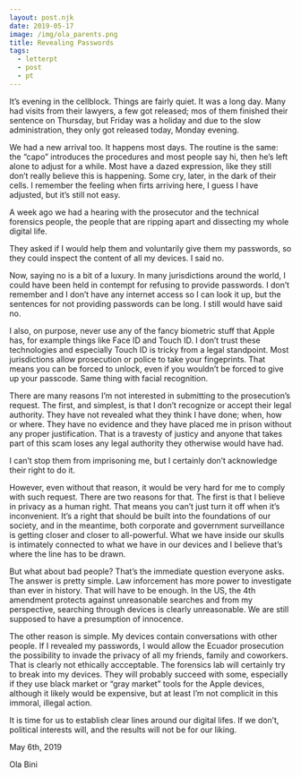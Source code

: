 ```yaml
---
layout: post.njk
date: 2019-05-17
image: /img/ola_parents.png
title: Revealing Passwords
tags:
  - letterpt
  - post
  - pt
---
```

It’s evening in the cellblock. Things are fairly quiet. It was a long day. Many had visits from their lawyers, a few got released; mos of them finished their sentence on Thursday, but Friday was a holiday and due to the slow administration, they only got released today, Monday evening.

We had a new arrival too. It happens most days. The routine is the same: the “capo” introduces the procedures and most people say hi, then he’s left alone to adjust for a while. Most have a dazed expression, like they still don’t really believe this is happening. Some cry, later, in the dark of their cells. I remember the feeling when firts arriving here, I guess I have adjusted, but it’s still not easy.

A week ago we had a hearing with the prosecutor and the technical forensics people, the people that are ripping apart and dissecting my whole digital life.

They asked if I would help them and voluntarily give them my passwords, so they could inspect the content of all my devices. I said no.

Now, saying no is a bit of a luxury. In many jurisdictions around the world, I could have been held in contempt for refusing to provide passwords. I don’t remember and I don’t have any internet access so I can look it up, but the sentences for not providing passwords can be long. I still would have said no.

I also, on purpose, never use any of the fancy biometric stuff that Apple has, for example things like  Face ID and Touch ID. I don’t trust these technologies and especially Touch ID  is tricky from a legal standpoint. Most jurisdictions allow prosecution or police to take your fingeprints. That means you can be forced to unlock, even if you wouldn’t be forced to give up your passcode. Same thing with facial recognition.

There are many reasons I’m not interested in submitting to the prosecution’s request. The first, and simplest, is that I don’t recognize or accept their legal authority. They have not revealed what they think I have done; when, how or where. They have no evidence and they have placed me in prison without any proper justification. That is a travesty of justicy and anyone that takes part of this scam loses any legal authority they otherwise would have had.

I can’t stop them from imprisoning me, but I certainly don’t acknowledge their right to do it.

However, even without that reason, it would be very hard for me to comply with such request. There are two reasons for that. The first is that I believe in privacy as a human right. That means you can’t just turn it off when it’s inconvenient. It’s a right that should be built into the foundations of our society, and in the meantime, both corporate and government surveillance is getting closer and closer to all-powerful. What we have inside our skulls is intimately connected to what we have in our devices and I believe that’s where the line has to be drawn.

But what about bad people? That’s the immediate question everyone asks. The answer is pretty simple. Law inforcement has more power to investigate than ever in history. That will have to be enough. In the US, the 4th amendment protects against unreasonable searches and from my perspective, searching through devices is clearly unreasonable. We are still supposed to have a presumption of innocence.

The other reason is simple. My devices contain conversations with other people. If I revealed my passwords, I would allow the Ecuador prosecution the possibility to invade the privacy of all my friends, family and coworkers. That is clearly not ethically accceptable.
The forensics lab will certainly try to break into my devices. They will probably succeed with some, especially if they use black market or “gray market” tools for the Apple devices, although it likely would be expensive, but at least I’m not complicit in this immoral, illegal action.

It is time for us to establish clear lines around our digital lifes. If we don’t, political interests will, and the results will not be for our liking.

May 6th, 2019

Ola Bini
